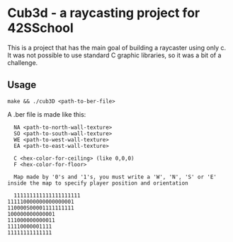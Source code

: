 <h1>Cub3d - a raycasting project for 42SSchool</h1>
<p>This is a project that has the main goal of building a raycaster using only c. It was not possible to use standard C graphic libraries, so it was a bit of a challenge.</p>
<h2>Usage</h2>

```
make && ./cub3D <path-to-ber-file>
```
<p>A .ber file is made like this:</p>

```
  NA <path-to-north-wall-texture> 
  SO <path-to-south-wall-texture>
  WE <path-to-west-wall-texture>
  EA <path-to-east-wall-texture>

  C <hex-color-for-ceiling> (like 0,0,0)
  F <hex-color-for-floor>

  Map made by '0's and '1's, you must write a 'W', 'N', 'S' or 'E' inside the map to specify player position and orientation

  111111111111111111111
111110000000000000001
110000S00001111111111
100000000000001
111000000000011
11110000001111
11111111111111

``` 
